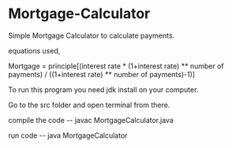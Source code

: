 # Mortgage-Calculator
Simple Mortgage Calculator to calculate payments.

equations used,

Mortgage = principle[(interest rate * (1+interest rate) ** number of payments) / ((1+interest rate) ** number of payments)-1)]

To run this program you need jdk install on your computer. 

Go to the src folder and open terminal from there.

compile the code  -- javac MortgageCalculator.java 

run code  -- java MortgageCalculator

